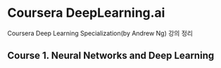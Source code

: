 ﻿# Coursera DeepLearning.ai
Coursera Deep Learning Specialization(by Andrew Ng) 강의 정리


## Course 1. Neural Networks and Deep Learning